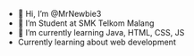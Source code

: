 - 👋 Hi, I’m @MrNewbie3
- 👀 I’m Student at SMK Telkom Malang
- 🌱 I’m currently learning Java, HTML, CSS, JS
- Currently learning about web development
<!---
MrNewbie3/MrNewbie3 is a ✨ special ✨ repository because its `README.md` (this file) appears on your GitHub profile.
You can click the Preview link to take a look at your changes.
--->
